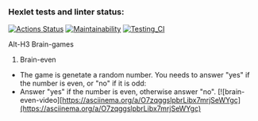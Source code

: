 ### Hexlet tests and linter status:
[![Actions Status](https://github.com/BellatorJS/frontend-project-lvl1/workflows/hexlet-check/badge.svg)](https://github.com/BellatorJS/frontend-project-lvl1/actions)
[![Maintainability](https://api.codeclimate.com/v1/badges/a99a88d28ad37a79dbf6/maintainability)](https://codeclimate.com/github/codeclimate/codeclimate/maintainability)
[![Testing_CI](https://github.com/BellatorJS/frontend-project-lvl1/actions/workflows/testProgect.yml/badge.svg)](https://github.com/BellatorJS/frontend-project-lvl1/actions/workflows/testProgect.yml)

Alt-H3 Brain-games

1. Brain-even
* The game is genetate a random number. You needs to answer "yes" if the number is even, or "no" if it is odd:
* Answer "yes" if the number is even, otherwise answer "no".
[![brain-even-video][https://asciinema.org/a/O7zqggslpbrLibx7mrjSeWYgc](https://asciinema.org/a/O7zqggslpbrLibx7mrjSeWYgc)
